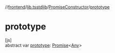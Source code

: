 //[frontend](../../../index.md)/[lib.tsstdlib](../index.md)/[PromiseConstructor](index.md)/[prototype](prototype.md)

# prototype

[js]\
abstract var [prototype](prototype.md): [Promise](https://kotlinlang.org/api/latest/jvm/stdlib/kotlin.js/-promise/index.html)&lt;[Any](https://kotlinlang.org/api/latest/jvm/stdlib/kotlin/-any/index.html)&gt;
